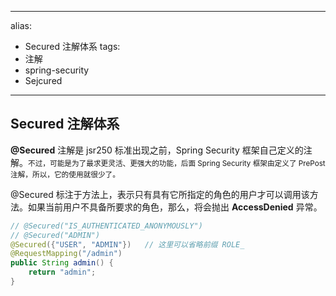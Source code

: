 
---
alias: 
- Secured 注解体系
tags: 
- 注解 
- spring-security 
- Sejcured
---

## Secured 注解体系

**@Secured** 注解是 jsr250 标准出现之前，Spring Security 框架自己定义的注解。<small>不过，可能是为了最求更灵活、更强大的功能，后面 Spring Security 框架由定义了 PrePost 注解，所以，它的使用就很少了。</small>

@Secured 标注于方法上，表示只有具有它所指定的角色的用户才可以调用该方法。如果当前用户不具备所要求的角色，那么，将会抛出 **AccessDenied** 异常。

```java
// @Secured("IS_AUTHENTICATED_ANONYMOUSLY")
// @Secured("ADMIN")
@Secured({"USER", "ADMIN"})   // 这里可以省略前缀 ROLE_
@RequestMapping("/admin")
public String admin() {
    return "admin";
}
```

